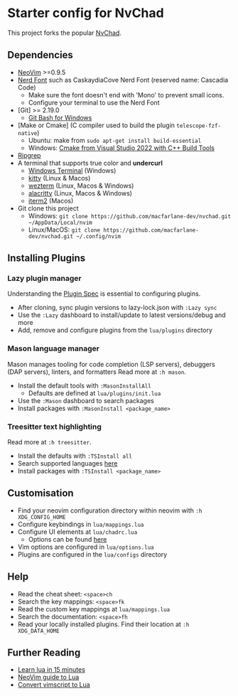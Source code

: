 # Starter config for NvChad

This project forks the popular [NvChad](https://nvchad.com/docs/quickstart/install/).

## Dependencies

* [NeoVim](https://github.com/neovim/neovim/releases/) >=0.9.5
* [Nerd Font](https://www.nerdfonts.com/) such as CaskaydiaCove Nerd Font (reserved name: Cascadia Code)
    * Make sure the font doesn't end with 'Mono' to prevent small icons.
    * Configure your terminal to use the Nerd Font
* [Git] >= 2.19.0
    * [Git Bash for Windows](https://gitforwindows.org/)
* [Make or Cmake] (C compiler used to build the plugin `telescope-fzf-native`)
    * Ubuntu: make from `sudo apt-get install build-essential`
    * Windows: [Cmake from Visual Studio 2022 with C++ Build Tools](https://visualstudio.microsoft.com/downloads/)
* [Ripgrep](https://github.com/BurntSushi/ripgrep)
* A terminal that supports true color and **undercurl** 
    * [Windows Terminal](https://apps.microsoft.com/detail/9n0dx20hk701?rtc=1&hl=en-au&gl=AU) (Windows)
    * [kitty](https://github.com/kovidgoyal/kitty) (Linux & Macos)
    * [wezterm](https://github.com/wez/wezterm) (Linux, Macos & Windows)
    * [alacritty](https://github.com/alacritty/alacritty) (Linux, Macos & Windows)
    * [iterm2](https://iterm2.com/) (Macos)
* Git clone this project
    * Windows: `git clone https://github.com/macfarlane-dev/nvchad.git ~/AppData/Local/nvim`
    * Linux/MacOS: `git clone https://github.com/macfarlane-dev/nvchad.git ~/.config/nvim`


## Installing Plugins

### Lazy plugin manager

Understanding the [Plugin Spec](https://github.com/folke/lazy.nvim) is essential to configuring plugins.

* After cloning, sync plugin versions to lazy-lock.json with `:Lazy sync`
* Use the `:Lazy` dashboard to install/update to latest versions/debug and more
* Add, remove and configure plugins from the `lua/plugins` directory

### Mason language manager

Mason manages tooling for code completion (LSP servers), debuggers (DAP servers), linters, and formatters
Read more at `:h mason`.

* Install the default tools with `:MasonInstallAll`
    * Defaults are defined at `lua/plugins/init.lua`
* Use the `:Mason` dashboard to search packages
* Install packages with `:MasonInstall <package_name>` 

### Treesitter text highlighting

Read more at `:h treesitter`.

* Install the defaults with `:TSInstall all` 
* Search supported languages [here](https://github.com/nvim-treesitter/nvim-treesitter?tab=readme-ov-file#supported-languages)
* Install packages with `:TSInstall <package_name>`


## Customisation

* Find your neovim configuration directory within neovim with `:h XDG_CONFIG_HOME`
* Configure keybindings in `lua/mappings.lua`
* Configure UI elements at `lua/chadrc.lua`
    * Options can be found [here](https://github.com/NvChad/NvChad/blob/6833c60694a626615911e379d201dd723511546d/lua/nvconfig.lua#L21)
* Vim options are configured in `lua/options.lua`
* Plugins are configured in the `lua/configs` directory


## Help 

* Read the cheat sheet: `<space>ch`
* Search the key mappings: `<space>fk`
* Read the custom key mappings at `lua/mappings.lua`
* Search the documentation: `<space>fh`
* Read your locally installed plugins. Find their location at `:h XDG_DATA_HOME`  


## Further Reading

* [Learn lua in 15 minutes](https://learnxinyminutes.com/docs/lua/)
* [NeoVim guide to Lua](https://neovim.io/doc/user/lua-guide.html)
* [Convert vimscript to Lua](https://neovim.io/doc/user/lua-guide.html#lua-guide)

